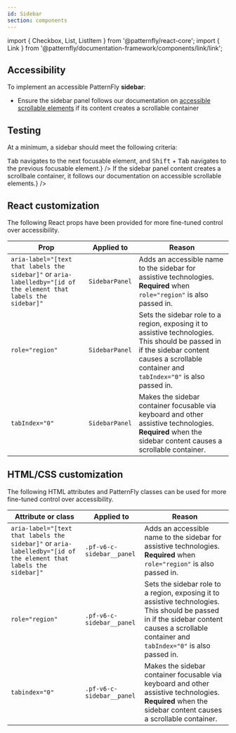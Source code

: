 ```yaml
---
id: Sidebar
section: components
---
```


import { Checkbox, List, ListItem } from '@patternfly/react-core';
import { Link } from '@patternfly/documentation-framework/components/link/link';

## Accessibility

To implement an accessible PatternFly **sidebar**:

- Ensure the sidebar panel follows our documentation on [accessible scrollable elements](/accessibility/develop-for-accessibility#scrollable-elements) if its content creates a scrollable container

## Testing

At a minimum, a sidebar should meet the following criteria:

<List isPlain>
  <ListItem>
    <Checkbox id="sidebar-a11y-checkbox-1" label="Standard keyboard navigation can be used to navigate between focusable elements within the sidebar panel." description={<span><kbd>Tab</kbd> navigates to the next focusable element, and <kbd>Shift</kbd> + <kbd>Tab</kbd> navigates to the previous focusable element.</span>} />
  </ListItem>
  <ListItem>
    <Checkbox id="sidebar-a11y-checkbox-2" label={<span>If the sidebar panel content creates a scrollbale container, it follows our documentation on <Link href="/accessibility/develop-for-accessibility#scrollable-elements">accessible scrollable elements</Link>.</span>} />
  </ListItem>
</List>

## React customization

The following React props have been provided for more fine-tuned control over accessibility.

| Prop | Applied to | Reason | 
|---|---|---|
| `aria-label="[text that labels the sidebar]"` or `aria-labelledby="[id of the element that labels the sidebar]"` | `SidebarPanel` | Adds an accessible name to the sidebar for assistive technologies. **Required** when `role="region"` is also passed in. |
| `role="region"` | `SidebarPanel` | Sets the sidebar role to a region, exposing it to assistive technologies. This should be passed in if the sidebar content causes a scrollable container and `tabIndex="0"` is also passed in. |
| `tabIndex="0"` | `SidebarPanel` | Makes the sidebar container focusable via keyboard and other assistive technologies. **Required** when the sidebar content causes a scrollable container. |

## HTML/CSS customization

The following HTML attributes and PatternFly classes can be used for more fine-tuned control over accessibility.

| Attribute or class | Applied to | Reason | 
|---|---|---|
| `aria-label="[text that labels the sidebar]"` or `aria-labelledby="[id of the element that labels the sidebar]"` | `.pf-v6-c-sidebar__panel` | Adds an accessible name to the sidebar for assistive technologies. **Required** when `role="region"` is also passed in. |
| `role="region"` | `.pf-v6-c-sidebar__panel` | Sets the sidebar role to a region, exposing it to assistive technologies. This should be passed in if the sidebar content causes a scrollable container and `tabIndex="0"` is also passed in. |
| `tabindex="0"` | `.pf-v6-c-sidebar__panel` | Makes the sidebar container focusable via keyboard and other assistive technologies. **Required** when the sidebar content causes a scrollable container. |
